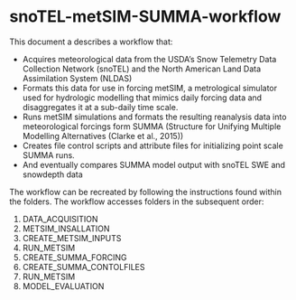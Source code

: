 # snoTEL-metSIM-SUMMA-workflow
This document a describes a workflow that:
-	Acquires meteorological data from the USDA’s Snow Telemetry Data Collection Network (snoTEL) and the North American Land Data Assimilation System (NLDAS)
-	Formats this data for use in forcing metSIM, a metrological simulator used for hydrologic modelling that mimics daily forcing data and disaggregates it at a sub-daily time scale.
-	Runs metSIM simulations and formats the resulting reanalysis data into meteorological forcings form SUMMA (Structure for Unifying Multiple Modelling Alternatives (Clarke et al., 2015))
-	Creates file control scripts and attribute files for initializing point scale SUMMA runs.
-	And eventually compares SUMMA model output with snoTEL SWE and snowdepth data

The workflow can be recreated by following the instructions found within the folders. The workflow accesses folders in the subsequent order:
1)	DATA_ACQUISITION
2)	METSIM_INSALLATION
3)	CREATE_METSIM_INPUTS
4)	RUN_METSIM
5)	CREATE_SUMMA_FORCING
6)	CREATE_SUMMA_CONTOLFILES
7)	RUN_METSIM
8)	MODEL_EVALUATION
